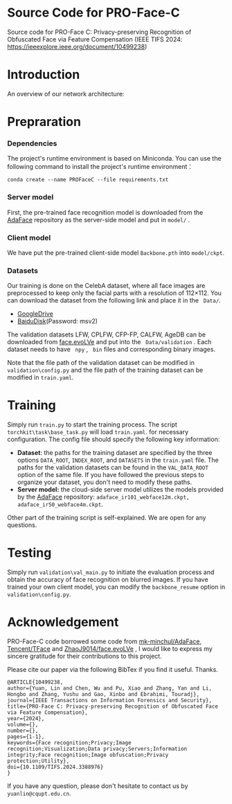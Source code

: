 # Source Code for PRO-Face-C

Source code for PRO-Face C: Privacy-preserving Recognition of Obfuscated Face via Feature Compensation (IEEE TIFS 2024: https://ieeexplore.ieee.org/document/10499238)

# Introduction
An overview of our network architecture:
# Prepraration

### Dependencies

The project's runtime environment is based on Miniconda. You can use the following command to install the project's runtime environment：

``conda create --name PROFaceC --file requirements.txt``

### Server model

First, the pre-trained face recognition model is downloaded from the [AdaFace](https://github.com/mk-minchul/AdaFace) repository as the server-side model and put in ``model/`` .

### Client model

We have put the pre-trained client-side model  ``Backbone.pth`` into ``model/ckpt``.


### Datasets

Our training is done on the CelebA dataset, where all face images are preprocessed to keep only the facial parts with a resolution of 112×112. You can download the dataset from the following link and place it in the `` Data/``.

- [GoogleDrive](https://drive.google.com/drive/folders/1U9GpW-HbYnj1HyTxGdLmL__LB7IEDgWp?usp=drive_link)
- [BaiduDisk](https://pan.baidu.com/s/1IAoE4Q0MecIXGxH0DR-NHQ?pwd=msv2)(Password: msv2)

The validation datasets LFW, CPLFW, CFP-FP, CALFW, AgeDB can be downloaded from [face.evoLVe](https://github.com/ZhaoJ9014/face.evoLVe) and put into the `` Data/validation`` .  Each dataset needs to have `` npy`` ,  `` bin``  files and corresponding binary images.

Note that the file path of the validation dataset can be modified in ``validation\config.py`` and the file path of the training dataset can be modified in ``train.yaml``.


# Training

Simply run ``train.py`` to start the training process. The script ``torchkit\task\base_task.py`` will load ``train.yaml``.
for necessary configuration. The config file should specify the following key information: 

- **Dataset**: the paths for the training dataset are specified by the three options ``DATA_ROOT``, ``INDEX_ROOT``, and ``DATASETS`` in the ``train.yaml`` file. The paths for the validation datasets can be found in the ``VAL_DATA_ROOT`` option of the same file.  If you have followed the previous steps to organize your dataset, you don't need to modify these paths.
- **Server model:** the cloud-side server model utilizes the models provided by the  [AdaFace](https://github.com/mk-minchul/AdaFace) repository: ``adaface_ir101_webface12m.ckpt, adaface_ir50_webface4m.ckpt``.

Other part of the training script is self-explained. We are open for any questions.

# Testing

Simply run ```validation\val_main.py``` to initiate the evaluation process and obtain the accuracy of face recognition on blurred images. If you have trained your own client model, you can modify the `backbone_resume` option in `validation\config.py`.


# Acknowledgement

PRO-Face-C code borrowed some code from [mk-minchul/AdaFace](https://github.com/mk-minchul/AdaFace),  [Tencent/TFace](https://github.com/Tencent/TFace) and [ZhaoJ9014/face.evoLVe](https://github.com/ZhaoJ9014/face.evoLVe) , I would like to express my sincere gratitude for their contributions to this project.

Please cite our paper via the following BibTex if you find it useful. Thanks. 

    @ARTICLE{10499238,
    author={Yuan, Lin and Chen, Wu and Pu, Xiao and Zhang, Yan and Li, Hongbo and Zhang, Yushu and Gao, Xinbo and Ebrahimi, Touradj},
    journal={IEEE Transactions on Information Forensics and Security}, 
    title={PRO-Face C: Privacy-preserving Recognition of Obfuscated Face via Feature Compensation}, 
    year={2024},
    volume={},
    number={},
    pages={1-1},
    keywords={Face recognition;Privacy;Image recognition;Visualization;Data privacy;Servers;Information integrity;Face recognition;Image obfuscation;Privacy protection;Utility},
    doi={10.1109/TIFS.2024.3388976}
    }

If you have any question, please don't hesitate to contact us by ``yuanlin@cqupt.edu.cn``.
